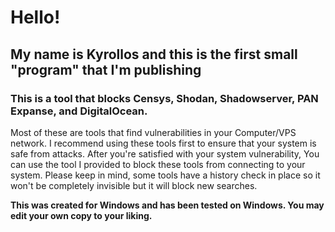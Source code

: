 # **Hello!**
## My name is Kyrollos and this is the first small "program" that I'm publishing

### This is a tool that blocks Censys, Shodan, Shadowserver, PAN Expanse, and DigitalOcean.
Most of these are tools that find vulnerabilities in your Computer/VPS network. I recommend using these tools first to ensure that your system is safe from attacks. 
After you're satisfied with your system vulnerability, You can use the tool I provided to block these tools from connecting to your system. 
Please keep in mind, some tools have a history check in place so it won't be completely invisible but it will block new searches.

**This was created for Windows and has been tested on Windows. You may edit your own copy to your liking.**
